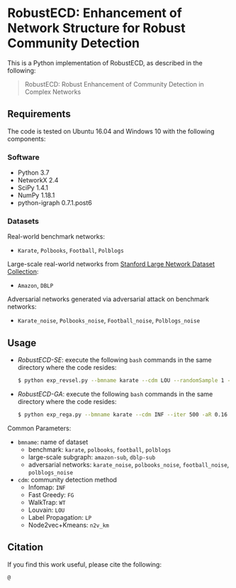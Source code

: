 # RobustECD: Enhancement of Network Structure for Robust Community Detection

This is a Python implementation of RobustECD, as described in the following:

> RobustECD: Robust Enhancement of Community Detection in Complex Networks

## Requirements

The code is tested on Ubuntu 16.04 and Windows 10 with the following components:

### Software

- Python 3.7
- NetworkX 2.4
- SciPy 1.4.1 
- NumPy 1.18.1
- python-igraph 0.7.1.post6

### Datasets

Real-world benchmark networks:

- `Karate`, `Polbooks`, `Football`, `Polblogs`

Large-scale real-world networks from [Stanford Large Network Dataset Collection](http://snap.stanford.edu/data/):

- `Amazon`, `DBLP`

Adversarial networks generated via adversarial attack on benchmark networks:

- `Karate_noise`, `Polbooks_noise`, `Football_noise`, `Polblogs_noise`

## Usage

- *RobustECD-SE*: execute the following `bash` commands in the same directory where the code resides:

  ```bash
  $ python exp_revsel.py --bmname karate --cdm LOU --randomSample 1 --sampleRatio 1.6
  ```

- *RobustECD-GA*: execute the following `bash` commands in the same directory where the code resides:

  ```bash
  $ python exp_rega.py --bmname karate --cdm INF --iter 500 -aR 0.16 -dR 0.16
  ```

Common Parameters:

- `bmname`: name of dataset
  - benchmark: `karate`, `polbooks`, `football`, `polblogs`
  - large-scale subgraph: `amazon-sub`, `dblp-sub`
  - adversarial networks: `karate_noise`, `polbooks_noise`, `football_noise`, `polblogs_noise`
- `cdm`: community detection method
  - Infomap: `INF`
  - Fast Greedy: `FG`
  - WalkTrap: `WT`
  - Louvain: `LOU`
  - Label Propagation: `LP`
  - Node2vec+Kmeans: `n2v_km`



## Citation

If you find this work useful, please cite the following:

```
@
```

